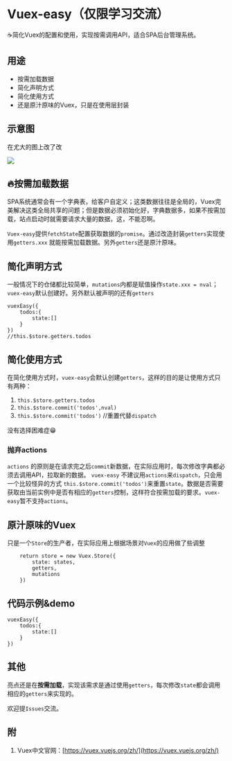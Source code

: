 # Vuex-easy（仅限学习交流）

☕简化Vuex的配置和使用，实现按需调用API，适合SPA后台管理系统。

## 用途
* 按需加载数据
* 简化声明方式
* 简化使用方式
* 还是原汁原味的Vuex，只是在使用层封装

## 示意图

在尤大的图上改了改

![](http://ww1.sinaimg.cn/large/e3ba9e6dgy1fynfnsaekrj20jh0fbaae.jpg)

## 🔥按需加载数据

SPA系统通常会有一个字典表，给客户自定义；这类数据往往是全局的，Vuex完美解决这类全局共享的问题；但是数据必须初始化好，字典数据多，如果不按需加载，站点启动时就需要请求大量的数据，这，不能忍啊。

`Vuex-easy`提供`fetchState`配置获取数据的`promise`。通过改造封装`getters`实现使用`getters.xxx` 就能按需加载数据。另外`getters`还是原汁原味。

## 简化声明方式

一般情况下的仓储都比较简单，`mutations`内都是赋值操作`state.xxx = nval`；`vuex-easy`默认创建好。另外默认被声明的还有`getters`

```
vuexEasy({
    todos:{
        state:[]
    }
})
//this.$store.getters.todos
```

## 简化使用方式

在简化使用方式时，`vuex-easy`会默认创建`getters`，这样的目的是让使用方式只有两种：

1. `this.$store.getters.todos`
2. `this.$store.commit('todos',nval)`
3. `this.$store.commit('todos')` //重置代替`dispatch`

没有选择困难症😁

### 抛弃actions

`actions` 的原则是在请求完之后`commit`新数据，在实际应用时，每次修改字典都必须去调用API，拉取新的数据。
`vuex-easy` 不建议用`actions`来`dispatch`，只会用一个比较怪异的方式 `this.$store.commit('todos')`来重置`state`。数据是否需要获取由当前实例中是否有相应的`getters`控制，这样符合按需加载的要求。`vuex-easy`暂不支持`actions`。

## 原汁原味的Vuex

只是一个`Store`的生产者，在实际应用上根据场景对`Vuex`的应用做了些调整
```
    return store = new Vuex.Store({
        state: states,
        getters,
        mutations
    })
```

## 代码示例&demo
```
vuexEasy({
    todos:{
        state:[]
    }
})

```



## 其他

亮点还是在**按需加载**，实现该需求是通过使用`getters`，每次修改`state`都会调用相应的`getters`来实现的。

欢迎提`Issues`交流。

## 附

1. Vuex中文官网：[https://vuex.vuejs.org/zh/](https://vuex.vuejs.org/zh/)